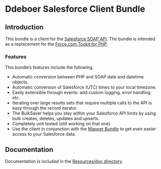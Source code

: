 Ddeboer Salesforce Client Bundle
================================

Introduction
------------

This bundle is a client for the
[Salesforce SOAP API](http://www.salesforce.com/us/developer/docs/api/index.htm).
The bundle is intended as a replacement for the
[Force.com Tookit for PHP](http://wiki.developerforce.com/page/Force.com_Toolkit_for_PHP).

### Features

This bundle’s features include the following.

* Automatic conversion between PHP and SOAP date and datetime objects.
* Automatic conversion of Salesforce (UTC) times to your local timezone.
* Easily extensible through events: add custom logging, error handling etc.
* Iterating over large results sets that require multiple calls to the API
  is easy through the record iterator.
* The BulkSaver helps you stay within your Salesforce API limits by using bulk
  creates, deletes, updates and upserts.
* Completely unit tested (still working on that one).
* Use the client in conjunction with the
  [Mapper Bundle](https://github.com/ddeboer/DdeboerSalesforceMapperBundle)
  to get even easier access to your Salesforce data.

Documentation
-------------

Documentation is included in the [Resources/doc directory](http://github.com/ddeboer/DdeboerSalesforceClientBundle/tree/master/Resources/doc/index.md).